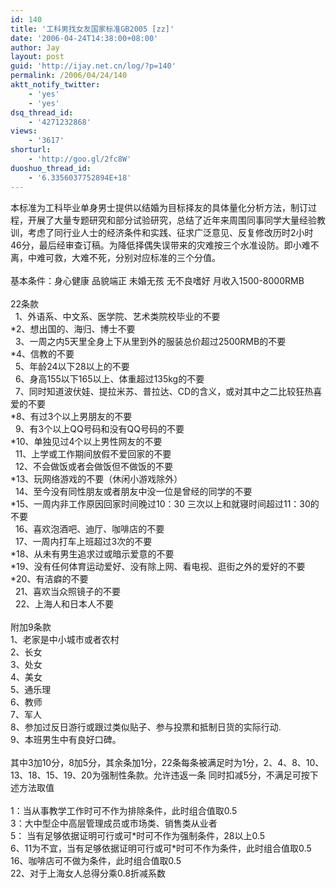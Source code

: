 ```yaml
---
id: 140
title: '工科男找女友国家标准GB2005 [zz]'
date: '2006-04-24T14:38:00+08:00'
author: Jay
layout: post
guid: 'http://ijay.net.cn/log/?p=140'
permalink: /2006/04/24/140
aktt_notify_twitter:
    - 'yes'
    - 'yes'
dsq_thread_id:
    - '4271232868'
views:
    - '3617'
shorturl:
    - 'http://goo.gl/2fc8W'
duoshuo_thread_id:
    - '6.3356037752894E+18'
---
```


<div>本标准为工科毕业单身男士提供以结婚为目标择友的具体量化分析方法，制订过程，开展了大量专题研究和部分试验研究，总结了近年来周围同事同学大量经验教训，考虑了同行业人士的经济条件和实践、征求广泛意见、反复修改历时2小时 46分，最后经审查订稿。为降低择偶失误带来的灾难按三个水准设防。即小难不离，中难可救，大难不死，分别对应标准的三个分值。　　<br /> <br />基本条件：身心健康 品貌端正 未婚无孩 无不良嗜好 月收入1500-8000RMB　<br /> <br />22条款<br />  1、外语系、中文系、医学院、艺术类院校毕业的不要　　 <br />*2、想出国的、海归、博士不要　 <br />  3、一周之内5天里全身上下从里到外的服装总价超过2500RMB的不要　 <br />*4、信教的不要　　　　　　　　　　　　　　　　　　　　<br />  5、年龄24以下28以上的不要　 <br />  6、身高155以下165以上、体重超过135kg的不要　 <br />  7、同时知道波伏娃、提拉米苏、普拉达、CD的含义，或对其中之二比较狂热喜爱的不要　 <br />*8、有过3个以上男朋友的不要　 <br />  9、有3个以上QQ号码和没有QQ号码的不要　 <br />*10、单独见过4个以上男性网友的不要　 <br />  11、上学或工作期间放假不爱回家的不要　 <br />  12、不会做饭或者会做饭但不做饭的不要　 <br />*13、玩网络游戏的不要（休闲小游戏除外）　 <br />  14、至今没有同性朋友或者朋友中没一位是曾经的同学的不要<br />*15、一周内非工作原因回家时间晚过10：30 三次以上和就寝时间超过11：30的不要　 <br />  16、喜欢泡酒吧、迪厅、咖啡店的不要　 <br />  17、一周内打车上班超过3次的不要　 <br />*18、从未有男生追求过或暗示爱意的不要　 <br />*19、没有任何体育运动爱好、没有除上网、看电视、逛街之外的爱好的不要　 <br />*20、有洁癖的不要　 <br />  21、喜欢当众照镜子的不要　 <br />  22、上海人和日本人不要　 <br /> <br />附加9条款 <br />1、老家是中小城市或者农村　　 <br />2、长女　 <br />3、处女　 <br />4、美女　 <br />5、通乐理　 <br />6、教师　 <br />7、军人　 <br />8、参加过反日游行或跟过类似贴子、参与投票和抵制日货的实际行动.　 <br />9、本班男生中有良好口碑。　 <br /> <br />其中3加10分，8加5分，其余条加1分，22条每条被满足时为1分，2、4、8、10、13、18、15、19、20为强制性条款。允许违返一条 同时扣减5分，不满足可按下述方法取值<br /> <br />1：当从事教学工作时可不作为排除条件，此时组合值取0.5　 <br /> 3：大中型企中高层管理成员或市场类、销售类从业者　 <br />5： 当有足够依据证明可行或可*时可不作为强制条件，28以上0.5　 <br />6、11为不宜，当有足够依据证明可行或可*时可不作为条件，此时组合值取0.5　 <br />16、咖啡店可不做为条件，此时组合值取0.5　 <br />22、对于上海女人总得分乘0.8折减系数</div>